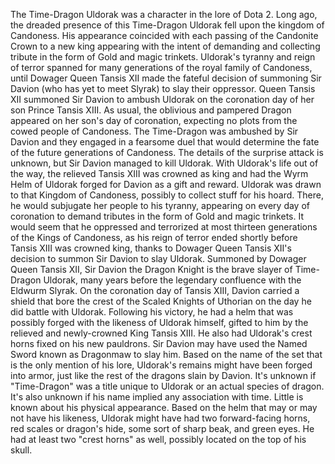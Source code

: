 The Time-Dragon Uldorak was a character in the lore of Dota 2.
Long ago, the dreaded presence of this Time-Dragon Uldorak fell upon the kingdom of Candoness. His appearance coincided with each passing of the Candonite Crown to a new king appearing with the intent of demanding and collecting tribute in the form of Gold and magic trinkets. Uldorak's tyranny and reign of terror spanned for many generations of the royal family of Candoness, until Dowager Queen Tansis XII made the fateful decision of summoning Sir Davion (who has yet to meet Slyrak) to slay their oppressor.
Queen Tansis XII summoned Sir Davion to ambush Uldorak on the coronation day of her son Prince Tansis XIII. As usual, the oblivious and pampered Dragon appeared on her son's day of coronation, expecting no plots from the cowed people of Candoness. The Time-Dragon was ambushed by Sir Davion and they engaged in a fearsome duel that would determine the fate of the future generations of Candoness. The details of the surprise attack is unknown, but Sir Davion managed to kill Uldorak.
With Uldorak's life out of the way, the relieved Tansis XIII was crowned as king and had the Wyrm Helm of Uldorak forged for Davion as a gift and reward.
Uldorak was drawn to that Kingdom of Candoness, possibly to collect stuff for his hoard. There, he would subjugate her people to his tyranny, appearing on every day of coronation to demand tributes in the form of Gold and magic trinkets. It would seem that he oppressed and terrorized at most thirteen generations of the Kings of Candoness, as his reign of terror ended shortly before Tansis XIII was crowned king, thanks to Dowager Queen Tansis XII's decision to summon Sir Davion to slay Uldorak.
Summoned by Dowager Queen Tansis XII, Sir Davion the  Dragon Knight is the brave slayer of Time-Dragon Uldorak, many years before the legendary confluence with the Eldwurm Slyrak. On the coronation day of Tansis XIII, Davion carried a shield that bore the crest of the Scaled Knights of Uthorian on the day he did battle with Uldorak. Following his victory, he had a helm that was possibly forged with the likeness of Uldorak himself, gifted to him by the relieved and newly-crowned King Tansis XIII. He also had Uldorak's crest horns fixed on his new pauldrons. Sir Davion may have used the Named Sword known as Dragonmaw to slay him.
Based on the name of the set that is the only mention of his lore, Uldorak's remains might have been forged into armor, just like the rest of the dragons slain by Davion.
It's unknown if "Time-Dragon" was a title unique to Uldorak or an actual species of dragon. It's also unknown if his name implied any association with time.
Little is known about his physical appearance. Based on the helm that may or may not have his likeness, Uldorak might have had two forward-facing horns, red scales or dragon's hide, some sort of sharp beak, and green eyes. He had at least two "crest horns" as well, possibly located on the top of his skull.
